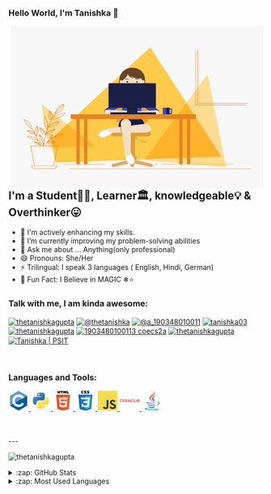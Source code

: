 ### Hello World, I'm Tanishka  👋

 <img align="right" alt="GIF" src="https://github.com/thetanishkagupta/thetanishkagupta/blob/main/github.gif?raw=true" width="500" height="320" />


## I'm a Student👩‍🎓, Learner🏛, knowledgeable💡 & Overthinker😛
- 🔭 I'm actively enhancing my skills.
- 🌱 I’m currently improving my problem-solving abilities
- 💬 Ask me about ... Anything(only professional)
- 😄 Pronouns: She/Her
- ⚡ Trilingual: I speak 3 languages ( English, Hindi, German)
- 👻 Fun Fact: I Believe in MAGIC ❄⭐


### Talk with me, I am kinda awesome:
<p align="left">
<a href="https://linkedin.com/in/thetanishkagupta" target="blank"><img align="center" src="https://raw.githubusercontent.com/rahuldkjain/github-profile-readme-generator/master/src/images/icons/Social/linked-in-alt.svg" alt="thetanishkagupta" height="30" width="40" /></a>
<a href="https://twitter.com/@thetanishka" target="blank"><img align="center" src="https://raw.githubusercontent.com/rahuldkjain/github-profile-readme-generator/master/src/images/icons/Social/twitter.svg" alt="@thetanishka" height="30" width="40" /></a>
<a href="https://www.hackerrank.com/A_1903480100113" target="blank"><img align="center" src="https://raw.githubusercontent.com/rahuldkjain/github-profile-readme-generator/master/src/images/icons/Social/hackerrank.svg" alt="@a_190348010011" height="30" width="40" /></a>
<a href="https://www.codechef.com/users/tanishka03" target="blank"><img align="center" src="https://cdn.jsdelivr.net/npm/simple-icons@3.1.0/icons/codechef.svg" alt="tanishka03" height="30" width="40" /></a>
<a href="https://www.leetcode.com/thetanishkagupta" target="blank"><img align="center" src="https://raw.githubusercontent.com/rahuldkjain/github-profile-readme-generator/master/src/images/icons/Social/leet-code.svg" alt="thetanishkagupta" height="30" width="40" /></a>
<a href="https://www.hackerearth.com/@1903480100113" target="blank"><img align="center" src="https://raw.githubusercontent.com/rahuldkjain/github-profile-readme-generator/master/src/images/icons/Social/hackerearth.svg" alt="1903480100113 coecs2a" height="30" width="40" /></a>
<a href="https://auth.geeksforgeeks.org/user/thetanishkagupta" target="blank"><img align="center" src="https://raw.githubusercontent.com/rahuldkjain/github-profile-readme-generator/master/src/images/icons/Social/geeks-for-geeks.svg" alt="thetanishkagupta" height="30" width="40" /></a>
<a href="https://discord.gg/Tanishka | PSIT" target="blank"><img align="center" src="https://raw.githubusercontent.com/rahuldkjain/github-profile-readme-generator/master/src/images/icons/Social/discord.svg" alt="Tanishka | PSIT" height="30" width="40" /></a>
</p>

<br />

### Languages and Tools:

<p align="left"> <a href="https://www.cprogramming.com/" target="_blank"> <img src="https://raw.githubusercontent.com/devicons/devicon/master/icons/c/c-original.svg" alt="c" width="40" height="40"/> </a> <a href="https://www.python.org" target="_blank"> <img src="https://raw.githubusercontent.com/devicons/devicon/master/icons/python/python-original.svg" alt="python" width="40" height="40"/> </a> <a href="https://www.w3.org/html/" target="_blank"> <img src="https://raw.githubusercontent.com/devicons/devicon/master/icons/html5/html5-original-wordmark.svg" alt="html5" width="40" height="40"/> </a> <a href="https://www.w3schools.com/css/" target="_blank"> <img src="https://raw.githubusercontent.com/devicons/devicon/master/icons/css3/css3-original-wordmark.svg" alt="css3" width="40" height="40"/> </a> <a href="https://developer.mozilla.org/en-US/docs/Web/JavaScript" target="_blank"> <img src="https://raw.githubusercontent.com/devicons/devicon/master/icons/javascript/javascript-original.svg" alt="javascript" width="40" height="40"/> </a> <a href="https://www.oracle.com/" target="_blank"> <img src="https://raw.githubusercontent.com/devicons/devicon/master/icons/oracle/oracle-original.svg" alt="oracle" width="40" height="40"/> </a>  <a href="https://www.java.com" target="_blank"> <img src="https://raw.githubusercontent.com/devicons/devicon/master/icons/java/java-original.svg" alt="java" width="40" height="40"/> </a>  </p>

<br />
<br />
---
<p align="left"> <img src="https://komarev.com/ghpvc/?username=thetanishkagupta&label=Profile%20views&color=0e75b6&style=flat" alt="thetanishkagupta"/> 
<details>
  <summary>:zap: GitHub Stats</summary>

  <img align="left" alt="Tanishka's GitHub Stats" src="https://github-readme-stats.vercel.app/api?username=thetanishkagupta&show_icons=true&hide_border=true" />

</details>

<details>
  <summary>:zap: Most Used Languages</summary>

<img align="center" alt="Tanishka's GitHub Top Languages" src="https://github-readme-stats.vercel.app/api/top-langs/?username=thetanishkagupta" />

</details>


[linkedin]: https://www.linkedin.com/in/thetanishkagupta/
